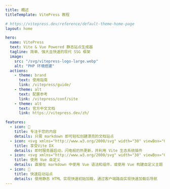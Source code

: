 ```yaml
---
title: 概述
titleTemplate: VitePress 教程

# https://vitepress.dev/reference/default-theme-home-page
layout: home

hero:
  name: VitePress
  text: Vite & Vue Powered 静态站点生成器
  tagline: 简单、强大且快速的现代 SSG 框架
  image:
    src: "/svg/vitepress-logo-large.webp"
    alt: "PHP 环境搭建"
  actions:
    - theme: brand
      text: 使用指南
      link: /vitepress/guide/
    - theme: alt
      text: 配置参考
      link: /vitepress/conf/site
    - theme: alt
      text: 官方中文文档
      link: https://vitepress.dev/zh/

features:
  - icon: 📝
    title: 专注于您的内容
    details: 只需 markdown 即可轻松创建漂亮的文档站点
  - icon: <svg xmlns="http://www.w3.org/2000/svg" width="30" viewBox="0 0 256 256.32"><defs><linearGradient id="a" x1="-.828%" x2="57.636%" y1="7.652%" y2="78.411%"><stop offset="0%" stop-color="#41D1FF"/><stop offset="100%" stop-color="#BD34FE"/></linearGradient><linearGradient id="b" x1="43.376%" x2="50.316%" y1="2.242%" y2="89.03%"><stop offset="0%" stop-color="#FFEA83"/><stop offset="8.333%" stop-color="#FFDD35"/><stop offset="100%" stop-color="#FFA800"/></linearGradient></defs><path fill="url(#a)" d="M255.153 37.938 134.897 252.976c-2.483 4.44-8.862 4.466-11.382.048L.875 37.958c-2.746-4.814 1.371-10.646 6.827-9.67l120.385 21.517a6.537 6.537 0 0 0 2.322-.004l117.867-21.483c5.438-.991 9.574 4.796 6.877 9.62Z"/><path fill="url(#b)" d="M185.432.063 96.44 17.501a3.268 3.268 0 0 0-2.634 3.014l-5.474 92.456a3.268 3.268 0 0 0 3.997 3.378l24.777-5.718c2.318-.535 4.413 1.507 3.936 3.838l-7.361 36.047c-.495 2.426 1.782 4.5 4.151 3.78l15.304-4.649c2.372-.72 4.652 1.36 4.15 3.788l-11.698 56.621c-.732 3.542 3.979 5.473 5.943 2.437l1.313-2.028 72.516-144.72c1.215-2.423-.88-5.186-3.54-4.672l-25.505 4.922c-2.396.462-4.435-1.77-3.759-4.114l16.646-57.705c.677-2.35-1.37-4.583-3.769-4.113Z"/></svg>
    title: 享受Vite DX
    details: 即时服务器启动，闪电般的热更新，并利用 Vite 生态系统插件
  - icon: <svg xmlns="http://www.w3.org/2000/svg" width="30" viewBox="0 0 256 220.8"><path fill="#41B883" d="M204.8 0H256L128 220.8 0 0h97.92L128 51.2 157.44 0h47.36Z"/><path fill="#41B883" d="m0 0 128 220.8L256 0h-51.2L128 132.48 50.56 0H0Z"/><path fill="#35495E" d="M50.56 0 128 133.12 204.8 0h-47.36L128 51.2 97.92 0H50.56Z"/></svg>
    title: 使用 Vue 自定义
    details: 直接在 markdown 中使用 Vue 语法和组件，或使用 Vue 构建自定义主题
  - icon: 🚀
    title: 快速启动站点
    details: 使用静态 HTML 实现快速初始加载，通过客户端路由实现快速加载后导航
---
```

